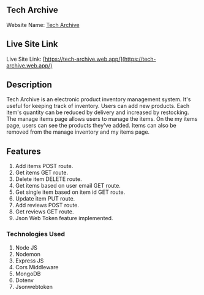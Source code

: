## Tech Archive

Website Name: [Tech Archive](https://tech-archive.web.app/)

## Live Site Link

Live Site Link: [https://tech-archive.web.app/](https://tech-archive.web.app/)

## Description

Tech Archive is an electronic product inventory management system. It's useful for keeping track of inventory. Users can add new products. Each item's quantity can be reduced by delivery and increased by restocking. The manage items page allows users to manage the items. On the my items page, users can see the products they've added. Items can also be removed from the manage inventory and my items page.

## Features

1. Add items POST route.
2. Get items GET route.
3. Delete item DELETE route.
4. Get items based on user email GET route.
5. Get single item based on item id GET route.
6. Update item PUT route.
7. Add reviews POST route.
8. Get reviews GET route.
9. Json Web Token feature implemented.

### Technologies Used

1. Node JS
2. Nodemon
3. Express JS
4. Cors Middleware
5. MongoDB
6. Dotenv
7. Jsonwebtoken
